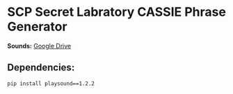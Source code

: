 # SCP Secret Labratory CASSIE Phrase Generator

**Sounds:** [Google Drive](https://drive.google.com/drive/folders/1ELV_vYg22alSnq7hfr0lyWulkRFkD5jt "Кто прочёл - лох")

## Dependencies:
``
pip install playsound==1.2.2
``
